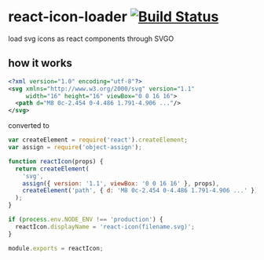 # react-icon-loader [![Build Status](https://travis-ci.org/barbuza/react-icon-loader.svg?branch=master)](https://travis-ci.org/barbuza/react-icon-loader)

load svg icons as react components through SVGO

## how it works

```xml
<?xml version="1.0" encoding="utf-8"?>
<svg xmlns="http://www.w3.org/2000/svg" version="1.1"
     width="16" height="16" viewBox="0 0 16 16">
  <path d="M8 0c-2.454 0-4.486 1.791-4.906 ..."/>
</svg>
```

converted to

```js
var createElement = require('react').createElement;
var assign = require('object-assign');

function reactIcon(props) {
  return createElement(
    'svg',
    assign({ version: '1.1', viewBox: '0 0 16 16' }, props),
    createElement('path', { d: 'M8 0c-2.454 0-4.486 1.791-4.906 ...' })
  );
}

if (process.env.NODE_ENV !== 'production') {
  reactIcon.displayName = 'react-icon(filename.svg)';
}

module.exports = reactIcon;
```
